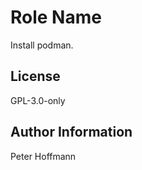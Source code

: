 Role Name
=========

Install podman.

License
-------

GPL-3.0-only

Author Information
------------------

Peter Hoffmann

